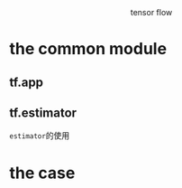 <center>tensor flow</center>

# the common module

## tf.app

## tf.estimator

`estimator`的使用

# the case 

